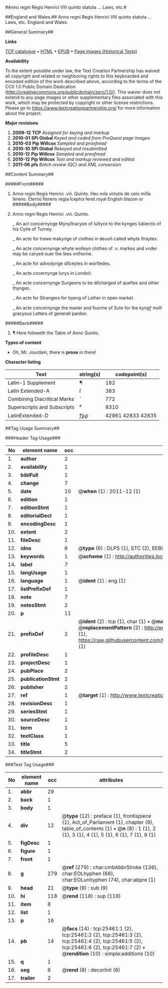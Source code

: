 #Anno regni Regis Henrici VIII quinto statuta ... Laws, etc.#

##England and Wales.##
Anno regni Regis Henrici VIII quinto statuta ...
Laws, etc.
England and Wales.

##General Summary##

**Links**

[TCP catalogue](http://www.ota.ox.ac.uk/tcp/)  • 
[HTML](http://tei.it.ox.ac.uk/tcp/Texts-HTML/free/A22/A22881.html)  • 
[EPUB](http://tei.it.ox.ac.uk/tcp/Texts-EPUB/free/A22/A22881.epub) • 
[Page images (Historical Texts)](https://historicaltexts.jisc.ac.uk/eebo-22363665e)

**Availability**

To the extent possible under law, the Text Creation Partnership has waived all copyright and related or neighboring rights to this keyboarded and encoded edition of the work described above, according to the terms of the CC0 1.0 Public Domain Dedication (http://creativecommons.org/publicdomain/zero/1.0/). This waiver does not extend to any page images or other supplementary files associated with this work, which may be protected by copyright or other license restrictions. Please go to https://www.textcreationpartnership.org/ for more information about the project.

**Major revisions**

1. __2009-12__ __TCP__ *Assigned for keying and markup*
1. __2010-01__ __SPi Global__ *Keyed and coded from ProQuest page images*
1. __2010-03__ __Pip Willcox__ *Sampled and proofread*
1. __2010-10__ __SPi Global__ *Rekeyed and resubmitted*
1. __2010-12__ __Pip Willcox__ *Sampled and proofread*
1. __2010-12__ __Pip Willcox__ *Text and markup reviewed and edited*
1. __2011-06__ __pfs__ *Batch review (QC) and XML conversion*

##Content Summary##

#####Front#####

1. Anno regni Regis Henrici .viii. Quinto.
Hec roſa virtutis de celo miſſa ſereno. Eternū florens regia ſceptra feret.royal English blazon or 
#####Body#####

1. Anno regni Regis Henrici .viii. Quinto.

    _ An act concernynge Mynyſtracyon of Iuſtyce to the kynges ſubiectis of his Cytie of Turney.

    _ An acte for trewe makynge of clothes in deuon̄ called whyte ſtraytes.

    _ An acte concernynge whyte wolleyn clothes of .v. markes and vnder may be caryed ouer the ſees vnſhorne.

    _ An acte for advodynge diſceytes in worſtedes.

    _ An acte cocernynge Iurys in London̄.

    _ An acte concernynge Surgeons to be diſcharged of queſtes and other thynges.

    _ An acte for Strangers for byeng of Lether in open market.

    _ An acte concernynge the maner and fourme of Sute for the kyngꝭ moſt gracyous Letters of generall pardon.

#####Back#####

1. ¶ Here foloweth the Table of Anno Quinto.

**Types of content**

  * Oh, Mr. Jourdain, there is **prose** in there!

**Character listing**


|Text|string(s)|codepoint(s)|
|---|---|---|
|Latin-1 Supplement|¶|182|
|Latin Extended-A|ſ|383|
|Combining             Diacritical Marks|̄|772|
|Superscripts             and Subscripts|⁶|8310|
|LatinExtended-D|ꝭꝑꝓ|42861 42833 42835|

##Tag Usage Summary##

###Header Tag Usage###

|No|element name|occ|attributes|
|---|---|---|---|
|1.|__author__|2||
|2.|__availability__|1||
|3.|__biblFull__|1||
|4.|__change__|7||
|5.|__date__|10| @__when__ (1) : 2011-12 (1)|
|6.|__edition__|1||
|7.|__editionStmt__|1||
|8.|__editorialDecl__|1||
|9.|__encodingDesc__|1||
|10.|__extent__|2||
|11.|__fileDesc__|1||
|12.|__idno__|6| @__type__ (6) : DLPS (1), STC (2), EEBO-CITATION (1), OCLC (1), VID (1)|
|13.|__keywords__|1| @__scheme__ (1) : http://authorities.loc.gov/ (1)|
|14.|__label__|7||
|15.|__langUsage__|1||
|16.|__language__|1| @__ident__ (1) : eng (1)|
|17.|__listPrefixDef__|1||
|18.|__note__|7||
|19.|__notesStmt__|2||
|20.|__p__|11||
|21.|__prefixDef__|2| @__ident__ (2) : tcp (1), char (1)  •  @__matchPattern__ (2) : ([0-9\-]+):([0-9IVX]+) (1), (.+) (1)  •  @__replacementPattern__ (2) : http://eebo.chadwyck.com/downloadtiff?vid=$1&page=$2 (1), https://raw.githubusercontent.com/textcreationpartnership/Texts/master/tcpchars.xml#$1 (1)|
|22.|__profileDesc__|1||
|23.|__projectDesc__|1||
|24.|__pubPlace__|2||
|25.|__publicationStmt__|2||
|26.|__publisher__|2||
|27.|__ref__|1| @__target__ (1) : http://www.textcreationpartnership.org/docs/. (1)|
|28.|__revisionDesc__|1||
|29.|__seriesStmt__|1||
|30.|__sourceDesc__|1||
|31.|__term__|1||
|32.|__textClass__|1||
|33.|__title__|5||
|34.|__titleStmt__|2||


###Text Tag Usage###

|No|element name|occ|attributes|
|---|---|---|---|
|1.|__abbr__|29||
|2.|__back__|1||
|3.|__body__|1||
|4.|__div__|12| @__type__ (12) : preface (1), frontispiece (1), Act_of_Parliament (1), chapter (8), table_of_contents (1)  •  @__n__ (8) : 1 (1), 2 (1), 3 (1), 4 (1), 5 (1), 6 (1), 7 (1), 8 (1)|
|5.|__figDesc__|1||
|6.|__figure__|1||
|7.|__front__|1||
|8.|__g__|279| @__ref__ (279) : char:cmbAbbrStroke (136), char:EOLhyphen (68), char:EOLunhyphen (74), char:abpre (1)|
|9.|__head__|21| @__type__ (9) : sub (9)|
|10.|__hi__|118| @__rend__ (118) : sup (118)|
|11.|__item__|8||
|12.|__list__|1||
|13.|__p__|16||
|14.|__pb__|14| @__facs__ (14) : tcp:25461:1 (2), tcp:25461:2 (2), tcp:25461:3 (2), tcp:25461:4 (2), tcp:25461:5 (2), tcp:25461:6 (2), tcp:25461:7 (2)  •  @__rendition__ (10) : simple:additions (10)|
|15.|__q__|1||
|16.|__seg__|8| @__rend__ (8) : decorInit (8)|
|17.|__trailer__|2||
